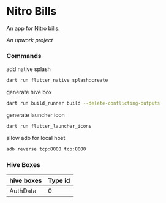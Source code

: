 # Nitro Bills

An app for Nitro bills.

*An upwork project*


### Commands
add native splash
```bash
dart run flutter_native_splash:create
```

generate hive box
```bash
dart run build_runner build --delete-conflicting-outputs 
```

generate launcher icon
```bash
dart run flutter_launcher_icons
```

allow adb for local host
```bash
adb reverse tcp:8000 tcp:8000
```


### Hive Boxes
| hive boxes | Type id |
|------------|---------|
|AuthData | 0|

